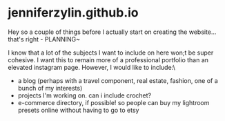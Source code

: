 # jenniferzylin.github.io

Hey so a couple of things before I actually start on creating the website... that's right - PLANNING~ 

I know that a lot of the subjects I want to include on here won;t be super cohesive. I want this to remain more of a professional portfolio than an elevated instagram page. However, I would like to include:\
- a blog (perhaps with a travel component, real estate, fashion, one of a bunch of my interests)
- projects I'm working on. can i include crochet?
- e-commerce directory, if possible! so people can buy my lightroom presets online without having to go to etsy
